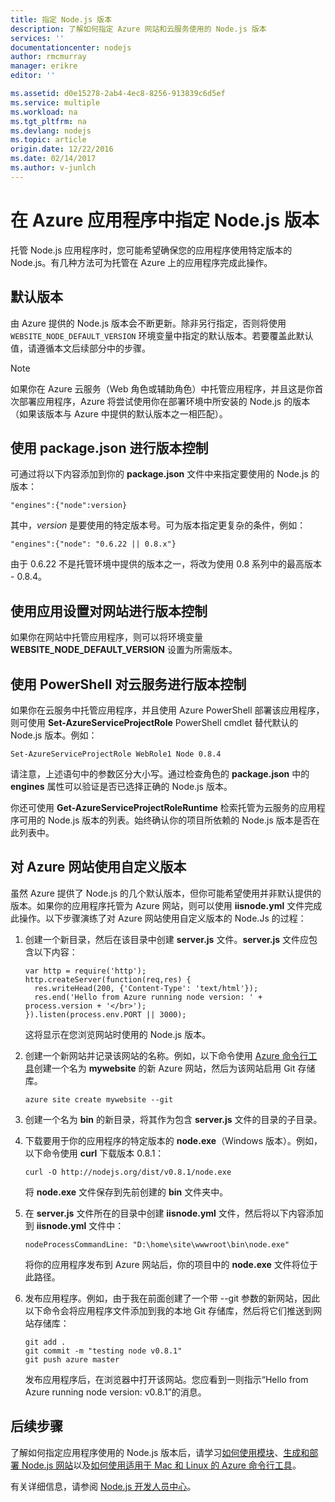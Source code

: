 ```yaml
---
title: 指定 Node.js 版本
description: 了解如何指定 Azure 网站和云服务使用的 Node.js 版本
services: ''
documentationcenter: nodejs
author: rmcmurray
manager: erikre
editor: ''

ms.assetid: d0e15278-2ab4-4ec8-8256-913839c6d5ef
ms.service: multiple
ms.workload: na
ms.tgt_pltfrm: na
ms.devlang: nodejs
ms.topic: article
origin.date: 12/22/2016
ms.date: 02/14/2017
ms.author: v-junlch
---
```


# 在 Azure 应用程序中指定 Node.js 版本
托管 Node.js 应用程序时，您可能希望确保您的应用程序使用特定版本的 Node.js。有几种方法可为托管在 Azure 上的应用程序完成此操作。

## 默认版本
由 Azure 提供的 Node.js 版本会不断更新。除非另行指定，否则将使用 `WEBSITE_NODE_DEFAULT_VERSION` 环境变量中指定的默认版本。若要覆盖此默认值，请遵循本文后续部分中的步骤。

> [!NOTE]
如果你在 Azure 云服务（Web 角色或辅助角色）中托管应用程序，并且这是你首次部署应用程序，Azure 将尝试使用你在部署环境中所安装的 Node.js 的版本（如果该版本与 Azure 中提供的默认版本之一相匹配）。
>
>

## 使用 package.json 进行版本控制
可通过将以下内容添加到你的 **package.json** 文件中来指定要使用的 Node.js 的版本：

```
"engines":{"node":version}
```

其中，*version* 是要使用的特定版本号。可为版本指定更复杂的条件，例如：

```
"engines":{"node": "0.6.22 || 0.8.x"}
```

由于 0.6.22 不是托管环境中提供的版本之一，将改为使用 0.8 系列中的最高版本 - 0.8.4。

## 使用应用设置对网站进行版本控制
如果你在网站中托管应用程序，则可以将环境变量 **WEBSITE\_NODE\_DEFAULT\_VERSION** 设置为所需版本。

## 使用 PowerShell 对云服务进行版本控制
如果你在云服务中托管应用程序，并且使用 Azure PowerShell 部署该应用程序，则可使用 **Set-AzureServiceProjectRole** PowerShell cmdlet 替代默认的 Node.js 版本。例如：

```
Set-AzureServiceProjectRole WebRole1 Node 0.8.4
```

请注意，上述语句中的参数区分大小写。通过检查角色的 **package.json** 中的 **engines** 属性可以验证是否已选择正确的 Node.js 版本。

你还可使用 **Get-AzureServiceProjectRoleRuntime** 检索托管为云服务的应用程序可用的 Node.js 版本的列表。始终确认你的项目所依赖的 Node.js 版本是否在此列表中。

## 对 Azure 网站使用自定义版本
虽然 Azure 提供了 Node.js 的几个默认版本，但你可能希望使用并非默认提供的版本。如果你的应用程序托管为 Azure 网站，则可以使用 **iisnode.yml** 文件完成此操作。以下步骤演练了对 Azure 网站使用自定义版本的 Node.Js 的过程：

1. 创建一个新目录，然后在该目录中创建 **server.js** 文件。**server.js** 文件应包含以下内容：

    ```
    var http = require('http');
    http.createServer(function(req,res) {
      res.writeHead(200, {'Content-Type': 'text/html'});
      res.end('Hello from Azure running node version: ' + process.version + '</br>');
    }).listen(process.env.PORT || 3000);
    ```

    这将显示在您浏览网站时使用的 Node.js 版本。
2. 创建一个新网站并记录该网站的名称。例如，以下命令使用 [Azure 命令行工具]创建一个名为 **mywebsite** 的新 Azure 网站，然后为该网站启用 Git 存储库。

    ```
    azure site create mywebsite --git
    ```
3. 创建一个名为 **bin** 的新目录，将其作为包含 **server.js** 文件的目录的子目录。
4. 下载要用于你的应用程序的特定版本的 **node.exe**（Windows 版本）。例如，以下命令使用 **curl** 下载版本 0.8.1：

    ```
    curl -O http://nodejs.org/dist/v0.8.1/node.exe
    ```

    将 **node.exe** 文件保存到先前创建的 **bin** 文件夹中。
5. 在 **server.js** 文件所在的目录中创建 **iisnode.yml** 文件，然后将以下内容添加到 **iisnode.yml** 文件中：

    ```
    nodeProcessCommandLine: "D:\home\site\wwwroot\bin\node.exe"
    ```

    将你的应用程序发布到 Azure 网站后，你的项目中的 **node.exe** 文件将位于此路径。
6. 发布应用程序。例如，由于我在前面创建了一个带 --git 参数的新网站，因此以下命令会将应用程序文件添加到我的本地 Git 存储库，然后将它们推送到网站存储库：

    ```
    git add .
    git commit -m "testing node v0.8.1"
    git push azure master
    ```

    发布应用程序后，在浏览器中打开该网站。您应看到一则指示“Hello from Azure running node version: v0.8.1”的消息。

## 后续步骤
了解如何指定应用程序使用的 Node.js 版本后，请学习[如何使用模块]、[生成和部署 Node.js 网站](./app-service-web/web-sites-nodejs-develop-deploy-mac.md)以及[如何使用适用于 Mac 和 Linux 的 Azure 命令行工具]。

有关详细信息，请参阅 [Node.js 开发人员中心](https://www.azure.cn/develop/nodejs/)。

[如何使用适用于 Mac 和 Linux 的 Azure 命令行工具]: ./xplat-cli-install.md
[Azure 命令行工具]: ./xplat-cli-install.md
[如何使用模块]: ./nodejs-use-node-modules-azure-apps.md
[build and deploy a Node.js Web Site]: ./app-service-web/web-sites-nodejs-develop-deploy-mac.md

<!---HONumber=Mooncake_0206_2017-->
<!--Update_Description: wording update-->
